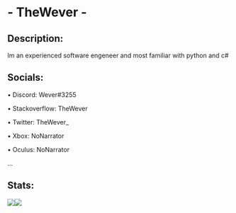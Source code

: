 # - TheWever -

## Description:
Im an experienced software engeneer and most familiar with python and c#

## Socials:
• Discord: Wever#3255

• Stackoverflow: TheWever

• Twitter: TheWever_

• Xbox: NoNarrator

• Oculus: NoNarrator

...

## Stats:
<img align="center" src="https://github-readme-stats.vercel.app/api/?username=TheWever&theme=tokyonight" /><img align="center" src="https://github-readme-stats.vercel.app/api/top-langs/?username=TheWever&theme=tokyonight" /> 
